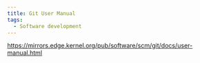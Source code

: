 ```yaml
---
title: Git User Manual
tags:
  - Software development
---
```


https://mirrors.edge.kernel.org/pub/software/scm/git/docs/user-manual.html
